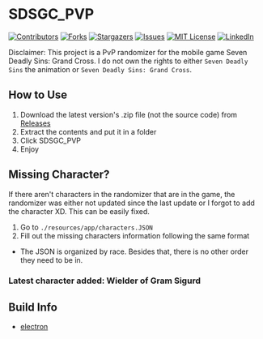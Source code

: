 # SDSGC_PVP
[![Contributors][contributors-shield]][contributors-url]
[![Forks][forks-shield]][forks-url]
[![Stargazers][stars-shield]][stars-url]
[![Issues][issues-shield]][issues-url]
[![MIT License][license-shield]][license-url]
[![LinkedIn][linkedin-shield]][linkedin-url]

Disclaimer: This project is a PvP randomizer for the mobile game Seven Deadly Sins: Grand Cross. I do not own the rights to either ```Seven Deadly Sins``` the animation or
```Seven Deadly Sins: Grand Cross```.
## How to Use
1. Download the latest version's .zip file (not the source code) from [Releases](https://github.com/bwhua/SDSGC_PVP/releases)
2. Extract the contents and put it in a folder
3. Click SDSGC_PVP
4. Enjoy

## Missing Character?
If there aren't characters in the randomizer that are in the game, the randomizer was either not updated since the last update or I forgot to add the character XD. This can be easily fixed.
1. Go to ```./resources/app/characters.JSON```
2. Fill out the missing characters information following the same format
  - The JSON is organized by race. Besides that, there is no other order they need to be in.
### Latest character added: Wielder of Gram Sigurd

[contributors-shield]: https://img.shields.io/github/contributors/bwhua/SDSGC_PVP.svg?style=flat-square
[contributors-url]: https://github.com/bwhua/SDSGC_PVP/graphs/contributors
[forks-shield]: https://img.shields.io/github/forks/bwhua/SDSGC_PVP.svg?style=flat-square
[forks-url]: https://github.com/bwhua/SDSGC_PVP/network/members
[stars-shield]: https://img.shields.io/github/stars/bwhua/SDSGC_PVP.svg?style=flat-square
[stars-url]: https://github.com/bwhua/SDSGC_PVP/stargazers
[issues-shield]: https://img.shields.io/github/issues/bwhua/SDSGC_PVP.svg?style=flat-square
[issues-url]: https://github.com/bwhua/SDSGC_PVP/issues
[license-shield]: https://img.shields.io/github/license/bwhua/SDSGC_PVP.svg?style=flat-square
[license-url]: https://github.com/bwhua/SDSGC_PVP/blob/master/LICENSE.txt
[linkedin-shield]: https://img.shields.io/badge/-LinkedIn-black.svg?style=flat-square&logo=linkedin&colorB=555
[linkedin-url]: https://linkedin.com/in/bwhua

## Build Info
- [electron](https://www.electronjs.org/)
